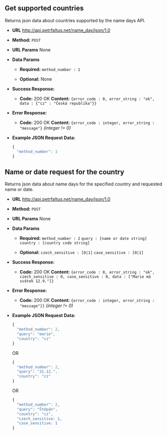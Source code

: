 **Get supported countries**
----
Returns json data about countries supported by the name days API.

* **URL**
http://api.petrfaltus.net/name_day/json/1.0

* **Method:**
`POST`

*  **URL Params**
None

* **Data Params**
  * **Required:**
  `method_number : 1`

  * **Optional:**
  None

* **Success Response:**
  * **Code:** 200 OK
  **Content:** `{error_code : 0, error_string : "ok", data : {"cz" : "Česká republika"}}`

* **Error Response:**
  * **Code:** 200 OK
    **Content:** `{error_code : integer, error_string : "message"}` *(integer != 0)*

* **Example JSON Request Data:**
  ```javascript
  {
    "method_number": 1
  }
  ```

**Name or date request for the country**
----
Returns json data about name days for the specified country and requested name or date.

* **URL**
http://api.petrfaltus.net/name_day/json/1.0

* **Method:**
`POST`

*  **URL Params**
None

* **Data Params**
  * **Required:**
  `method_number : 2`
  `query : [name or date string]`
  `country : [country code string]`

  * **Optional:**
  `czech_sensitive : [0|1]`
  `case_sensitive : [0|1]`

* **Success Response:**
  * **Code:** 200 OK
  **Content:** `{error_code : 0, error_string : "ok", czech_sensitive : 0, case_sensitive : 0, data : ["Marie má svátek 12.9."]}`

* **Error Response:**
  * **Code:** 200 OK
    **Content:** `{error_code : integer, error_string : "message"}}` *(integer != 0)*

* **Example JSON Request Data:**
  ```javascript
  {
    "method_number": 2,
    "query": "marie",
    "country": "cz"
  }
  ```
  OR
  ```javascript
  {
    "method_number": 2,
    "query": "31.12.",
    "country": "cz"
  }
  ```
  OR
  ```javascript
  {
    "method_number": 2,
    "query": "Štěpán",
    "country": "cz",
    "czech_sensitive: 1,
    "case_sensitive: 1
  }
  ```
